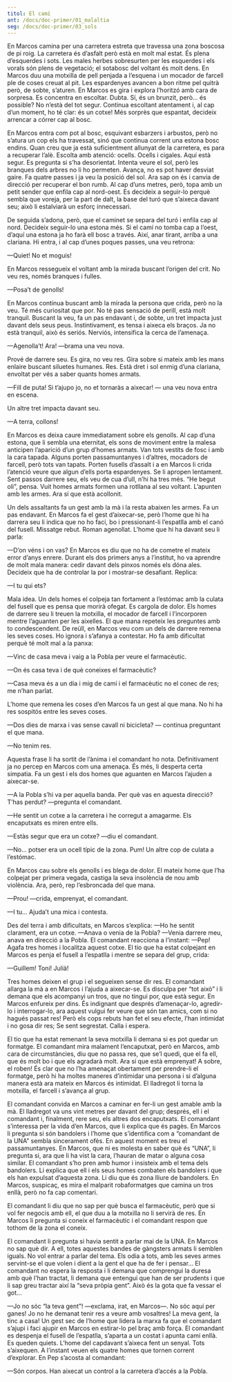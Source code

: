 ```yaml
---
titol: El camí
ant: /docs/doc-primer/01_malaltia
seg: /docs/doc-primer/03_sols
---
```

En Marcos camina per una carretera estreta que travessa una zona boscosa de pi roig. La carretera és d’asfalt però està en molt mal estat. És plena d’esquerdes i sots. Les males herbes sobresurten per les esquerdes i els vorals són plens de vegetació; el sotabosc del voltant és molt dens. En Marcos duu una motxilla de pell penjada a l’esquena i un mocador de farcell ple de coses creuat al pit. Les espardenyes avancen a bon ritme pel quitrà però, de sobte, s’aturen. En Marcos es gira i explora l’horitzó amb cara de sorpresa. Es concentra en escoltar. Dubta. Sí, és un brunzit, però... és possible? No n’està del tot segur. Continua escoltant atentament i, al cap d’un moment, ho té clar: és un cotxe! Més sorprès que espantat, decideix arrencar a córrer cap al bosc. 

En Marcos entra com pot al bosc, esquivant esbarzers i arbustos, però no s’atura un cop els ha travessat, sinó que continua corrent una estona bosc endins. Quan creu que ja està suficientment allunyat de la carretera, es para a recuperar l’alè. Escolta amb atenció: ocells. Ocells i cigales. Aquí està segur. Es pregunta si s’ha desorientat. Intenta veure el sol, però les branques dels arbres no li ho permeten. Avança, no es pot haver desviat gaire. Fa quatre passes i ja veu la posició del sol. Ara sap on és i canvia de direcció per recuperar el bon rumb. Al cap d’uns metres, però, topa amb un petit sender que enfila cap al nord-oest. Es decideix a seguir-lo perquè sembla que voreja, per la part de dalt, la base del turó que s’aixeca davant seu; això li estalviarà un esforç innecessari. 

De seguida s’adona, però, que el caminet se separa del turó i enfila cap al nord. Decideix seguir-lo una estona més. Si el camí no tomba cap a l’oest, d’aquí una estona ja ho farà ell bosc a través. Així, anar tirant, arriba a una clariana. Hi entra, i al cap d’unes poques passes, una veu retrona: 

—Quiet! No et moguis! 

En Marcos ressegueix el voltant amb la mirada buscant l’origen del crit. No veu res, només branques i fulles. 

—Posa’t de genolls! 

En Marcos continua buscant amb la mirada la persona que crida, però no la veu. Té més curiositat que por. No té pas sensació de perill, està molt tranquil. Buscant la veu, fa un pas endavant i, de sobte, un tret impacta just davant dels seus peus. Instintivament, es tensa i aixeca els braços. Ja no està tranquil, això és seriós. Nerviós, intensifica la cerca de l’amenaça. 

—Agenolla’t! Ara! —brama una veu nova. 

Prové de darrere seu. Es gira, no veu res. Gira sobre si mateix amb les mans enlaire buscant siluetes humanes. Res. Està dret i sol enmig d’una clariana, envoltat per vés a saber quants homes armats.

—Fill de puta! Si t’ajupo jo, no et tornaràs a aixecar! — una veu nova entra en escena. 

Un altre tret impacta davant seu. 

—A terra, collons! 

En Marcos es deixa caure immediatament sobre els genolls. Al cap d’una estona, que li sembla una eternitat, els sons de moviment entre la malesa anticipen l’aparició d’un grup d’homes armats. Van tots vestits de fosc i amb la cara tapada. Alguns porten passamuntanyes i d’altres, mocadors de farcell, però tots van tapats. Porten fusells d’assalt i a en Marcos li crida l’atenció veure que algun d’ells porta espardenyes. Se li apropen lentament. Sent passos darrere seu, els veu de cua d’ull, n’hi ha tres més. “He begut oli”, pensa. Vuit homes armats formen una rotllana al seu voltant. L’apunten amb les armes. Ara sí que està acollonit. 

Un dels assaltants fa un gest amb la mà i la resta abaixen les armes. Fa un pas endavant. En Marcos fa el gest d’aixecar-se, però l’home que hi ha darrera seu li indica que no ho faci, bo i pressionant-li l’espatlla amb el canó del fusell. Missatge rebut. Roman agenollat. L’home que hi ha davant seu li parla: 

—D’on véns i on vas? En Marcos es diu que no ha de cometre el mateix error d’anys enrere. Durant els dos primers anys a l’institut, ho va aprendre de molt mala manera: cedir davant dels pinxos només els dóna ales. Decideix que ha de controlar la por i mostrar-se desafiant. Replica:

—I tu qui ets? 

Mala idea. Un dels homes el colpeja tan fortament a l’estómac amb la culata del fusell que es pensa que morirà ofegat. Es cargola de dolor. Els homes de darrere seu li treuen la motxilla, el mocador de farcell i l’incorporen mentre l’aguanten per les aixelles. El que mana repeteix les preguntes amb to condescendent. De reüll, en Marcos veu com un dels de darrere remena les seves coses. Ho ignora i s’afanya a contestar. Ho fa amb dificultat perquè té molt mal a la panxa: 

—Vinc de casa meva i vaig a la Pobla per veure el farmacèutic. 

—On és casa teva i de què coneixes el farmacèutic? 

—Casa meva és a un dia i mig de camí i el farmacèutic no el conec de res; me n’han parlat. 

L’home que remena les coses d’en Marcos fa un gest al que mana. No hi ha res sospitós entre les seves coses. 

—Dos dies de marxa i vas sense cavall ni bicicleta?  — continua preguntant el que mana. 

—No tenim res. 

Aquesta frase li ha sortit de l’ànima i el comandant ho nota. Definitivament ja no percep en Marcos com una amenaça. És més, li desperta certa simpatia. Fa un gest i els dos homes que aguanten en Marcos l’ajuden a aixecar-se.

—A la Pobla s’hi va per aquella banda. Per què vas en aquesta direcció? T’has perdut? —pregunta el comandant. 

—He sentit un cotxe a la carretera i he corregut a amagarme. Els encaputxats es miren entre ells. 

—Estàs segur que era un cotxe? —diu el comandant. 

—No... potser era un ocell típic de la zona. Pum! Un altre cop de culata a l’estómac. 

En Marcos cau sobre els genolls i es blega de dolor. El mateix home que l’ha colpejat per primera vegada, castiga la seva insolència de nou amb violència. Ara, però, rep l’esbroncada del que mana. 

—Prou! —crida, emprenyat, el comandant. 

—I tu... Ajuda’t una mica i contesta. 

Des del terra i amb dificultats, en Marcos s’explica: —Ho he sentit clarament, era un cotxe. —Anava o venia de la Pobla? —Venia darrere meu, anava en direcció a la Pobla. El comandant reacciona a l’instant: —Pep! Agafa tres homes i localitza aquest cotxe. El tio que ha estat colpejant en Marcos es penja el fusell a l’espatlla i mentre se separa del grup, crida:

—Guillem! Toni! Julià! 

Tres homes deixen el grup i el segueixen sense dir res. El comandant allarga la mà a en Marcos i l’ajuda a aixecar-se. Es disculpa per “tot això” i li demana que els acompanyi un tros, que no tingui por, que està segur. En Marcos enfureix per dins. És indignant que després d’amenaçar-lo, agredir-lo i interrogar-lo, ara aquest vulgui fer veure que són tan amics, com si no hagués passat res! Però els cops rebuts han fet el seu efecte, l’han intimidat i no gosa dir res; Se sent segrestat. Calla i espera. 

El tio que ha estat remenant la seva motxilla li demana si es pot quedar un formatge. El comandant mira malament l’encaputxat, però en Marcos, amb cara de circumstàncies, diu que no passa res, que se’l quedi, que el fa ell, que és molt bo i que els agradarà molt. Ara sí que està emprenyat! A sobre, el roben! És clar que no l’ha amenaçat obertament per prendre-li el formatge, però hi ha moltes maneres d’intimidar una persona i si d’alguna manera està ara mateix en Marcos és intimidat. El lladregot li torna la motxilla, el farcell i s’avança al grup. 

El comandant convida en Marcos a caminar en fer-li un gest amable amb la mà. El lladregot va uns vint metres per davant del grup; després, ell i el comandant i, finalment, rere seu, els altres dos encaputxats. El comandant s’interessa per la vida d’en Marcos, que li explica que és pagès. En Marcos li pregunta si són bandolers i l’home que s’identifica com a “comandant de la UNA” sembla sincerament ofès. En aquest moment es treu el passamuntanyes. En Marcos, que ni es molesta en saber què és “UNA”, li pregunta si, ara que li ha vist la cara, l’hauran de matar o alguna cosa similar. El comandant s’ho pren amb humor i insisteix amb el tema dels bandolers. Li explica que ell i els seus homes combaten els bandolers i que els han expulsat d’aquesta zona. Li diu que és zona lliure de bandolers. En Marcos, suspicaç, es mira el malparit robaformatges que camina un tros enllà, però no fa cap comentari. 

El comandant li diu que no sap per què busca el farmacèutic, però que si vol fer negocis amb ell, el que duu a la motxilla no li servirà de res. En Marcos li pregunta si coneix el farmacèutic i el comandant respon que tothom de la zona el coneix. 

El comandant li pregunta si havia sentit a parlar mai de la UNA. En Marcos no sap què dir. A ell, totes aquestes bandes de gàngsters armats li semblen iguals. No vol entrar a parlar del tema. Els odia a tots, amb les seves armes servint-se el que volen i dient a la gent el que ha de fer i pensar... El comandant no espera la resposta i li demana que comprengui la duresa amb què l’han tractat, li demana que entengui que han de ser prudents i que li sap greu tractar així la “seva pròpia gent”. Això és la gota que fa vessar el got... 

—Jo no sóc “la teva gent”! —exclama, irat, en Marcos—. No sóc aquí per ganes! Jo no he demanat tenir res a veure amb vosaltres! La meva gent, la tinc a casa! Un gest sec de l’home que lidera la marxa fa que el comandant s’ajupi i faci ajupir en Marcos en estirar-lo pel braç amb força. El comandant es despenja el fusell de l’espatlla, s’aparta a un costat i apunta camí enllà. Es queden quiets. L’home del capdavant s’aixeca fent un senyal. Tots s’aixequen. A l’instant veuen els quatre homes que tornen corrent d’explorar. En Pep s’acosta al comandant: 

—Són corpos. Han aixecat un control a la carretera d’accés a la Pobla.
